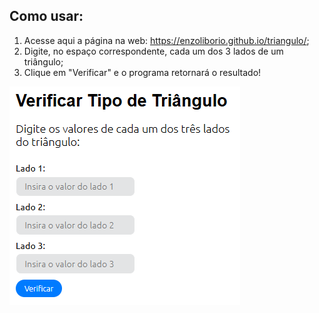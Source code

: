## Como usar:
1. Acesse aqui a página na web: https://enzoliborio.github.io/triangulo/;
2. Digite, no espaço correspondente, cada um dos 3 lados de um triângulo;
3. Clique em "Verificar" e o programa retornará o resultado!

<p align="left">
  <a href="https://enzoliborio.github.io/triangulo/">
  <img src="verificador_triangulos.png" />
</p>

